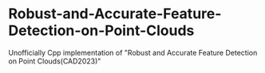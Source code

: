 # Robust-and-Accurate-Feature-Detection-on-Point-Clouds
Unofficially Cpp implementation of "Robust and Accurate Feature Detection on Point Clouds(CAD2023)" 
